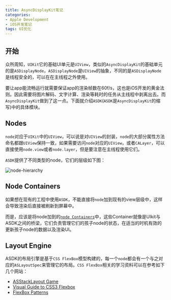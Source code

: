 ```yaml
---
title: AsyncDisplayKit笔记
categories: 
- Apple Development
- iOS开发笔记
tags: UI优化
---
```


## 开始
众所周知，`UIKit`它的基础UI单元是`UIView`，类似的`AsyncDisplayKit`的基础单元的是`ASDisplayNode`，`ASDisplayNode`是`UIView`的抽象，不同的是`ASDisplayNode `是线程安全的，可以在在主线程之外使用。

要让app能流畅运行就需要保证app的渲染帧数在60f/s，这也是iOS开发的黄金法则。因此需要将图片解码、文字计算、渲染等耗时的任务从主线程中剥离出去。而`AsyncDisplayKit`做到了这一点。下面就介绍`ASDK`(`ASDK`是`AsyncDisplayKit`的缩写)中的具体模块。

## Nodes
`node`对应于`UIKit`中的`UIView`，可以说是对`UIView`的封装，`node`的大部分属性方法命名都跟`UIView`保持一致，如果需要访问`node`对应的`UIView`，或者`CALayer`，可以直接使用`node.view`或者`node.layer`，但是要注意在主线程使用它们。

`ASDK`提供了不同类型的node，它们的层级如下图：

![node-hierarchy](http://asyncdisplaykit.org/static/images/node-hierarchy.png)

## Node Containers
如果想在现有的工程中使用`ASDK`，不能直接将`node`加到现有的view层级中，这样会导致渲染后直接被刷新到屏幕中。

而是，应该是将node加到的[`node Containers`](http://asyncdisplaykit.org/docs/containers-overview.html)中，这些Container就像是UIkit与ASDK之间的桥梁，它们负责管理它们的孩子node的状态，在适当的时机有效的更新孩子node的数据以及渲染UI。

## Layout Engine
ASDK的布局引擎是基于`CSS FlexBox`模型构建的，每一个`node`都会有一个与之对应的`ASLayoutSpec`来管理它的布局。`CSS FlexBox`相关的学习资料可以在参考如下几个网站：

- [ASStackLayout Game](http://nguyenhuy.github.io/froggy-asdk-layout/)
- [Visual Guide to CSS3 Flexbox](https://demos.scotch.io/visual-guide-to-css3-flexbox-flexbox-playground/demos/)
- [FlexBox Patterns](http://www.flexboxpatterns.com/home)


